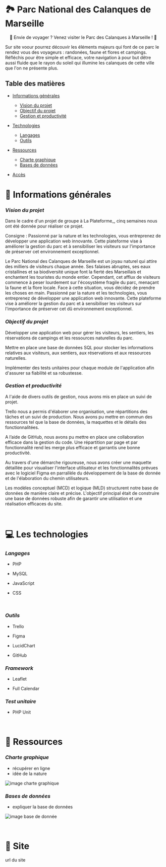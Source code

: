 # 🏞️ Parc National des Calanques de Marseille

<p align="center">
    🌳 Envie de voyager ? Venez visiter le Parc des Calanques à Marseille ! 🌊

Sur site voour pourrez découvir les éléments majeurs qui font de ce parc le rendez vous des voyageurs : randonées, faune et flores et campings. Réfléchis pour être simple et efficace, votre navigation à pour but dêtre aussi fluide que le rayon du soleil qui illumine les calanques de cette ville que l'on ne présente plus.

</p>

## Table des matières

- [Informations générales](#📢-informations-générales)

  - [Vision du projet](#vision-du-projet)
  - [Objectif du projet](#objectif-du-projet)
  - [Gestion et productivité](#gestion-et-productivité)

- [Technologies](#💻-les-technologies)

  - [Langages](#langages)
  - [Outils](#outils)

- [Ressources](#📁-ressources)

  - [Charte graphique](#charte-graphique)
  - [Bases de données](#bases-de-données)

- [Accès](#🔗-site)

# 📢 Informations générales

### <i>Vision du projet</i>

Dans le cadre d'un projet de groupe à La Plateforme_, cinq semaines nous ont été donnée pour réaliser ce projet.

Consigne : Passionné par la nature et les technologies, vous entreprenez de développer une application web innovante. Cette plateforme vise à améliorer la gestion du parc et à sensibiliser les visiteurs sur l'importance de préserver cet environnement exceptionnel.

Le Parc National des Calanques de Marseille est un joyau naturel qui attire des milliers de visiteurs chaque année. Ses falaises abruptes, ses eaux cristallines et sa biodiversité unique font la fierté des Marseillais et enchantent les touristes du monde entier. Cependant, cet afflux de visiteurs commence à peser lourdement sur l'écosystème fragile du parc, menaçant la faune et la flore locale. Face à cette situation, vous décidez de prendre les choses en main. Passionné par la nature et les technologies, vous entreprenez de développer une application web innovante. Cette plateforme vise à améliorer la gestion du parc et à sensibiliser les visiteurs sur l'importance de préserver cet dû environnement exceptionnel.

### <i>Objectif du projet</i>

Développer une application web pour gérer les visiteurs, les sentiers, les
réservations de campings et les ressources naturelles du parc.

Mettre en place une base de données SQL pour stocker les informations
relatives aux visiteurs, aux sentiers, aux réservations et aux ressources
naturelles.

Implémenter des tests unitaires pour chaque module de l'application
afin d'assurer sa fiabilité et sa robustesse.

### <i>Gestion et productivité</i>

A l'aide de divers outils de gestion, nous avons mis en place un suivi de projet. 

Trello nous a permis d'élaborer une organisation, une répartitions des tâches et un suivi de production. Nous avons pu mettre en commun des ressources tel que la base de données, la maquettes et le détails des fonctionnalitées. 

A l’aide de GitHub, nous avons pu mettre en place une collaboration efficace dans la gestion du code. Une répartition par page et par fonctionnalité rend les merge plus efficace et garrantis une bonne productivité.

Au travers d'une démarche rigoureuse, nous avons créer une maquette détaillée pour visualiser l'interface utilisateur et les fonctionnalités prévues avec le logiciel Figma en parrallèle du développement de la base de donnée et de l'élaboration du chemin utilisateurs.

Les modèles conceptuel (MCD) et logique (MLD) structurent notre base de données de manière claire et précise. L'objectif principal était de construire une base de données robuste afin de garantir une utilisation et une réalisation efficaces du site.

<br>

# 💻 Les technologies

### <i>Langages</i>

- PHP


- MySQL


- JavaScript


- CSS


<br>

### <i>Outils</i>

- Trello

- Figma

- LucidChart

- GitHub


### <i>Framework</i>

- Leaflet

- Full Calendar

### <i>Test unitaire</i>

- PHP Unit

<br>

# 📁 Ressources

### <i>Charte graphique</i>

- récupérer en ligne
- idée de la nature

![image charte graphique](./assets/readme/color.png)

### <i>Bases de données</i>

- expliquer la base de données

![image base de donnée](./assets/readme/color.png)

<br>

# 🔗 Site

url du site